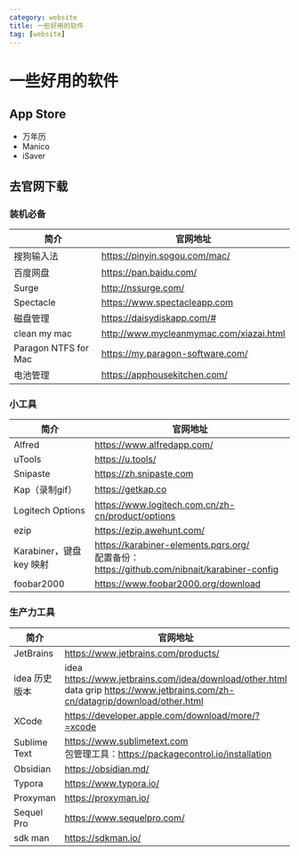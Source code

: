 ```yaml
---
category: website
title: 一些好用的软件
tag: [website]
---
```

# 一些好用的软件


## App Store
- 万年历  
- Manico  
- iSaver


## 去官网下载

### 装机必备
| 简介                 | 官网地址                                  |
| -------------------- | ----------------------------------------- |
| 搜狗输入法           | <https://pinyin.sogou.com/mac/>           |
| 百度网盘             | <https://pan.baidu.com/>                  |
| Surge                | <http://nssurge.com/>                     |
| Spectacle            | <https://www.spectacleapp.com>            |
| 磁盘管理             | <https://daisydiskapp.com/#>              |
| clean my mac         | <http://www.mycleanmymac.com/xiazai.html> |
| Paragon NTFS for Mac | <https://my.paragon-software.com/>        |
| 电池管理             | <https://apphousekitchen.com/>            |

### 小工具
| 简介                     | 官网地址                                                                                             |
| ------------------------ | ---------------------------------------------------------------------------------------------------- |
| Alfred                   | <https://www.alfredapp.com/>                                                                         |
| uTools                   | <https://u.tools/>                                                                                   |
| Snipaste                 | <https://zh.snipaste.com>                                                                            |
| Kap（录制gif）           | <https://getkap.co>                                                                                  |
| Logitech Options         | <https://www.logitech.com.cn/zh-cn/product/options>                                                  |
| ezip                     | <https://ezip.awehunt.com/>                                                                          |
| Karabiner，键盘 key 映射 | <https://karabiner-elements.pqrs.org/> <br/> 配置备份：<https://github.com/nibnait/karabiner-config> |
| foobar2000               | <https://www.foobar2000.org/download>                                                                |

### 生产力工具
| 简介          | 官网地址                                                                                                                                 |
| ------------- | ---------------------------------------------------------------------------------------------------------------------------------------- |
| JetBrains     | <https://www.jetbrains.com/products/>                                                                                                    |
| idea 历史版本 | idea <https://www.jetbrains.com/idea/download/other.html> <br/> data grip <https://www.jetbrains.com/zh-cn/datagrip/download/other.html> |
| XCode         | <https://developer.apple.com/download/more/?=xcode>                                                                                      |
| Sublime Text  | <https://www.sublimetext.com> <br/> 包管理工具：<https://packagecontrol.io/installation>                                                 |
| Obsidian      | <https://obsidian.md/>                                                                                                                   |
| Typora        | <https://www.typora.io/>                                                                                                                 |
| Proxyman      | <https://proxyman.io/>                                                                                                                   |
| Sequel Pro    | <https://www.sequelpro.com/>                                                                                                             |
| sdk man       | <https://sdkman.io/>                                                                                                                     |
